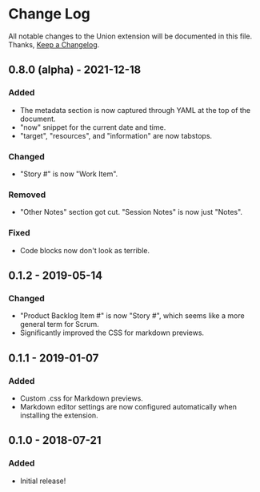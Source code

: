 # Change Log
All notable changes to the Union extension will be documented in this file. Thanks, [Keep a Changelog](http://keepachangelog.com/).

## 0.8.0 (alpha) - 2021-12-18
### Added
- The metadata section is now captured through YAML at the top of the document.
- "now" snippet for the current date and time.
- "target", "resources", and "information" are now tabstops.

### Changed
- "Story #" is now "Work Item".

### Removed
- "Other Notes" section got cut. "Session Notes" is now just "Notes".

### Fixed
- Code blocks now don't look as terrible.

## 0.1.2 - 2019-05-14
### Changed
- "Product Backlog Item #" is now "Story #", which seems like a more general term for Scrum.
- Significantly improved the CSS for markdown previews.

## 0.1.1 - 2019-01-07
### Added
- Custom .css for Markdown previews.
- Markdown editor settings are now configured automatically when installing the extension.

## 0.1.0 - 2018-07-21
### Added
- Initial release!
